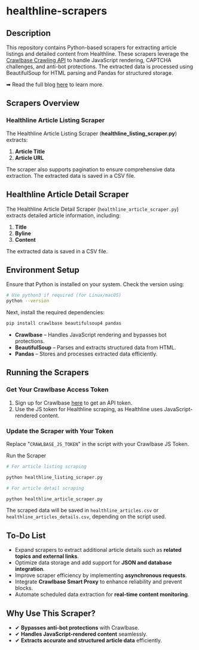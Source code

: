 # healthline-scrapers

## Description

This repository contains Python-based scrapers for extracting article listings and detailed content from Healthline. These scrapers leverage the [Crawlbase Crawling API](https://crawlbase.com/crawling-api-avoid-captchas-blocks) to handle JavaScript rendering, CAPTCHA challenges, and anti-bot protections. The extracted data is processed using BeautifulSoup for HTML parsing and Pandas for structured storage.

➡ Read the full blog [here](https://crawlbase.com/blog/how-to-scrape-heathline/) to learn more.

## Scrapers Overview

### Healthline Article Listing Scraper

The Healthline Article Listing Scraper (**healthline_listing_scraper.py**) extracts:

1. **Article Title**
2. **Article URL**

The scraper also supports pagination to ensure comprehensive data extraction. The extracted data is saved in a CSV file.

## Healthline Article Detail Scraper

The Healthline Article Detail Scraper (`healthline_article_scraper.py`) extracts detailed article information, including:

1. **Title**
2. **Byline**
3. **Content**

The extracted data is saved in a CSV file.

## Environment Setup

Ensure that Python is installed on your system. Check the version using:

```bash
# Use python3 if required (for Linux/macOS)
python --version
```

Next, install the required dependencies:

```bash
pip install crawlbase beautifulsoup4 pandas
```

- **Crawlbase** – Handles JavaScript rendering and bypasses bot protections.
- **BeautifulSoup** – Parses and extracts structured data from HTML.
- **Pandas** – Stores and processes extracted data efficiently.

## Running the Scrapers

### Get Your Crawlbase Access Token

1. Sign up for Crawlbase [here](https://crawlbase.com/signup) to get an API token.
2. Use the JS token for Healthline scraping, as Healthline uses JavaScript-rendered content.

### Update the Scraper with Your Token

Replace "`CRAWLBASE_JS_TOKEN`" in the script with your Crawlbase JS Token.

Run the Scraper

```bash
# For article listing scraping

python healthline_listing_scraper.py

# For article detail scraping

python healthline_article_scraper.py
```

The scraped data will be saved in `healthline_articles.csv` or `healthline_articles_details.csv`, depending on the script used.

## To-Do List

- Expand scrapers to extract additional article details such as **related topics and external links**.
- Optimize data storage and add support for **JSON and database integration**.
- Improve scraper efficiency by implementing **asynchronous requests**.
- Integrate **Crawlbase Smart Proxy** to enhance reliability and prevent blocks.
- Automate scheduled data extraction for **real-time content monitoring**.

## Why Use This Scraper?

- ✔ **Bypasses anti-bot protections** with Crawlbase.
- ✔ **Handles JavaScript-rendered content** seamlessly.
- ✔ **Extracts accurate and structured article data** efficiently.
